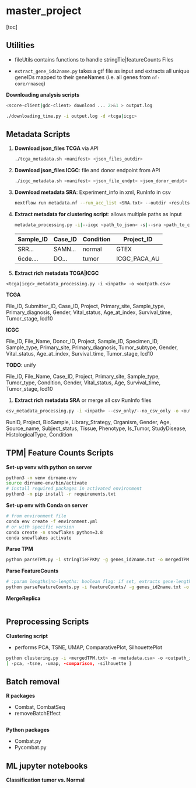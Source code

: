 



# master_project

[toc]

## Utilities

* fileUtils contains functions to handle stringTie|featureCounts Files

* `extract_gene_ids2name.py` takes a gtf file as input and extracts all unique geneIDs mapped to their geneNames (i.e. all genes from `nf-core/rnaseq`)

  

**Downloading analysis scripts**

```bash
<score-client|gdc-client> download ... 2>&1 > output.log
```

```bash
./downloading_time.py -i output.log -d <tcga|icgc>
```



## Metadata Scripts

1. **Download json_files TCGA** via API

   ```bash
   ./tcga_metadata.sh <manifest> <json_files_outdir>
   ```

   

2. **Download json_files ICGC**: file and donor endpoint from API

   ```bash
   ./icgc_metadata.sh <manifest> <json_file_endpt> <json_donor_endpt>
   ```

   

3. **Download metadata SRA**: Experiment_info in xml, RunInfo in csv

   ```bash
   nextflow run metadata.nf --run_acc_list <SRA.txt> --outdir <results>
   ```

   

4. **Extract metadata for clustering script**: allows multiple paths as input

   ```bash
   metadata_processing.py -i|--icgc <path_to_json> -s|--sra <path_to_csv> -t|--tcga <path_to_json> -o <all_metadata.csv>
   ```

    

   | Sample_ID | Case_ID | Condition | Project_ID   |
   | --------- | ------- | --------- | ------------ |
   | SRR...    | SAMN... | normal    | GTEX         |
   | 6cde....  | DO...   | tumor     | ICGC_PACA_AU |

   

5.  **Extract rich metadata TCGA|ICGC** 

   ```
   <tcga|icgc>_metadata_processing.py -i <inpath> -o <outpath.csv>
   ```

   **TCGA**

   File_ID, Submitter_ID, Case_ID, Project, Primary_site, Sample_type, Primary_diagnosis, Gender, Vital_status, Age_at_index, Survival_time, Tumor_stage, Icd10

   **ICGC**

   File_ID, File_Name, Donor_ID, Project, Sample_ID, Specimen_ID, Sample_type, Primary_site, Primary_diagnosis, Tumor_subtype, Gender, Vital_status, Age_at_index, Survival_time, Tumor_stage, Icd10



**TODO**: unify 

File_ID, File_Name, Case_ID, Project, Primary_site, Sample_type, Tumor_type, Condition, Gender, Vital_status, Age, Survival_time, Tumor_stage, Icd10



1. **Extract rich metadata SRA** or merge all csv RunInfo files

```bash
csv_metadata_processing.py -i <inpath> --csv_only/--no_csv_only -o <outpath.csv>
```

RunID, Project, BioSample, Library_Strategy, Organism, Gender, Age, Source_name, Subject_status, Tissue, Phenotype, Is_Tumor, StudyDisease, HistologicalType, Condition



## TPM| Feature Counts Scripts

**Set-up venv with python on server**

```bash
python3 -m venv dirname-env
source dirname-env/bin/activate
# install required packages in activated environment
python3 -m pip install -r requirements.txt
```

**Set-up env with Conda on server**

```bash
# from environment file
conda env create -f environment.yml 
# or with specific version
conda create -n snowflakes python=3.8
conda snowflakes activate
```

**Parse TPM**

```bash
python parseTPM.py -i stringTieFPKM/ -g genes_id2name.txt -o mergedTPM.txt
```

**Parse FeatureCounts**

```bash
# :param lengths|no-lengths: boolean flag: if set, extracts gene-lengths from feature counts
python parseFeatureCounts.py -i featureCounts/ -g genes_id2name.txt -o mergedFeatureCounts.txt
```

**MergeReplica**

```bash

```



## Preprocessing Scripts

**Clustering script**

* performs PCA, TSNE, UMAP, ComparativePlot, SilhouettePlot

```bash
python clustering.py -i <mergedTPM.txt> -m <metadata.csv> -o <outpath_images> 
[ -pca, -tsne, -umap, -comparison, -silhouette ]
```



## Batch removal

**R packages**

* Combat, CombatSeq
* removeBatchEffect

```R

```

**Python packages**

* Combat.py
* Pycombat.py

 



## ML jupyter notebooks

**Classification tumor vs. Normal**

